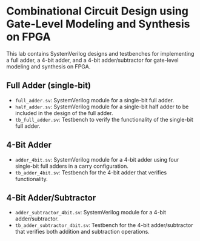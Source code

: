 # Combinational Circuit Design using Gate-Level Modeling and Synthesis on FPGA

This lab contains SystemVerilog designs and testbenches for implementing a full adder, a 4-bit adder, and a 4-bit adder/subtractor for gate-level modeling and synthesis on FPGA. 

## Full Adder (single-bit) 

- `full_adder.sv`: SystemVerilog module for a single-bit full adder.
- `half_adder.sv`: SystemVerilog module for a single-bit half adder to be included in the design of the full adder.
- `tb_full_adder.sv`: Testbench to verify the functionality of the single-bit full adder.

## 4-Bit Adder 

- `adder_4bit.sv`: SystemVerilog module for a 4-bit adder using four single-bit full adders in a carry configuration.
- `tb_adder_4bit.sv`: Testbench for the 4-bit adder that verifies functionality.

## 4-Bit Adder/Subtractor 

- `adder_subtractor_4bit.sv`: SystemVerilog module for a 4-bit adder/subtractor.
- `tb_adder_subtractor_4bit.sv`: Testbench for the 4-bit adder/subtractor that verifies both addition and subtraction operations.
